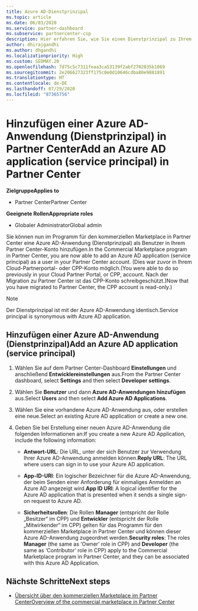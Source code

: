 ```yaml
---
title: Azure AD-Dienstprinzipal
ms.topic: article
ms.date: 06/03/2020
ms.service: partner-dashboard
ms.subservice: partnercenter-csp
description: Hier erfahren Sie, wie Sie einen Dienstprinzipal zu Ihrem Azure AD-Mandanten hinzufügen. Dabei fügen Sie eine Azure AD-Anwendung (Dienstprinzipal) in Partner Center hinzu.
author: dhirajgandhi
ms.author: dhgandhi
ms.localizationpriority: High
ms.custom: SEOMAY.20
ms.openlocfilehash: 7d75c5c7311feaa3ca53139f2abf2702035b1069
ms.sourcegitcommit: 2e206627323ff175c0e0d10646cdba80e9881891
ms.translationtype: HT
ms.contentlocale: de-DE
ms.lasthandoff: 07/29/2020
ms.locfileid: "87365756"
---
```

# <a name="add-an-azure-ad-application-service-principal-in-partner-center"></a><span data-ttu-id="6bfd0-104">Hinzufügen einer Azure AD-Anwendung (Dienstprinzipal) in Partner Center</span><span class="sxs-lookup"><span data-stu-id="6bfd0-104">Add an Azure AD application (service principal) in Partner Center</span></span>

<span data-ttu-id="6bfd0-105">**Zielgruppe**</span><span class="sxs-lookup"><span data-stu-id="6bfd0-105">**Applies to**</span></span>

- <span data-ttu-id="6bfd0-106">Partner Center</span><span class="sxs-lookup"><span data-stu-id="6bfd0-106">Partner Center</span></span>

<span data-ttu-id="6bfd0-107">**Geeignete Rollen**</span><span class="sxs-lookup"><span data-stu-id="6bfd0-107">**Appropriate roles**</span></span>

- <span data-ttu-id="6bfd0-108">Globaler Administrator</span><span class="sxs-lookup"><span data-stu-id="6bfd0-108">Global admin</span></span>

<span data-ttu-id="6bfd0-109">Sie können nun im Programm für den kommerziellen Marketplace in Partner Center eine Azure AD-Anwendung (Dienstprinzipal) als Benutzer in Ihrem Partner Center-Konto hinzufügen.</span><span class="sxs-lookup"><span data-stu-id="6bfd0-109">In the Commercial Marketplace program in Partner Center, you are now able to add an Azure AD application (service principal) as a user in your Partner Center account.</span></span> <span data-ttu-id="6bfd0-110">(Dies war zuvor in Ihrem Cloud-Partnerportal- oder CPP-Konto möglich.</span><span class="sxs-lookup"><span data-stu-id="6bfd0-110">(You were able to do so previously in your Cloud Partner Portal, or CPP, account.</span></span> <span data-ttu-id="6bfd0-111">Nach der Migration zu Partner Center ist das CPP-Konto schreibgeschützt.)</span><span class="sxs-lookup"><span data-stu-id="6bfd0-111">Now that you have migrated to Partner Center, the CPP account is read-only.)</span></span>
 
>[!Note] 
><span data-ttu-id="6bfd0-112">Der Dienstprinzipal ist mit der Azure AD-Anwendung identisch.</span><span class="sxs-lookup"><span data-stu-id="6bfd0-112">Service principal is synonymous with Azure AD application.</span></span>

## <a name="add-an-azure-ad-application-service-principal"></a><span data-ttu-id="6bfd0-113">Hinzufügen einer Azure AD-Anwendung (Dienstprinzipal)</span><span class="sxs-lookup"><span data-stu-id="6bfd0-113">Add an Azure AD application (service principal)</span></span>

1. <span data-ttu-id="6bfd0-114">Wählen Sie auf dem Partner Center-Dashboard **Einstellungen** und anschließend **Entwicklereinstellungen** aus.</span><span class="sxs-lookup"><span data-stu-id="6bfd0-114">From the Partner Center dashboard, select **Settings** and then select **Developer settings**.</span></span>

2. <span data-ttu-id="6bfd0-115">Wählen Sie **Benutzer** und dann **Azure AD-Anwendungen hinzufügen** aus.</span><span class="sxs-lookup"><span data-stu-id="6bfd0-115">Select **Users** and then select **Add Azure AD Applications**.</span></span>

3. <span data-ttu-id="6bfd0-116">Wählen Sie eine vorhandene Azure AD-Anwendung aus, oder erstellen eine neue.</span><span class="sxs-lookup"><span data-stu-id="6bfd0-116">Select an existing Azure AD application or create a new one.</span></span>

4. <span data-ttu-id="6bfd0-117">Geben Sie bei Erstellung einer neuen Azure AD-Anwendung die folgenden Informationen an:</span><span class="sxs-lookup"><span data-stu-id="6bfd0-117">If you create a new Azure AD Application, include the following information:</span></span>  

   - <span data-ttu-id="6bfd0-118">**Antwort-URL**: Die URL, unter der sich Benutzer zur Verwendung Ihrer Azure AD-Anwendung anmelden können.</span><span class="sxs-lookup"><span data-stu-id="6bfd0-118">**Reply URL**: The URL where users can sign in to use your Azure AD application.</span></span>

   - <span data-ttu-id="6bfd0-119">**App-ID-URI**: Ein logischer Bezeichner für die Azure AD-Anwendung, der beim Senden einer Anforderung für einmaliges Anmelden an Azure AD angezeigt wird.</span><span class="sxs-lookup"><span data-stu-id="6bfd0-119">**App ID URI**: A logical identifier for the Azure AD application that is presented when it sends a single sign-on request to Azure AD.</span></span>

   - <span data-ttu-id="6bfd0-120">**Sicherheitsrollen**: Die Rollen **Manager** (entspricht der Rolle „Besitzer“ im CPP) und **Entwickler** (entspricht der Rolle „Mitwirkender“ im CPP) gelten für das Programm für den kommerziellen Marketplace in Partner Center und können dieser Azure AD-Anwendung zugeordnet werden.</span><span class="sxs-lookup"><span data-stu-id="6bfd0-120">**Security roles**: The roles **Manager** (the same as  ‘Owner’ role in CPP) and **Developer** (the same as ‘Contributor’ role in CPP) apply to the Commercial Marketplace program in Partner Center, and they can be associated with this Azure AD Application.</span></span>  

## <a name="next-steps"></a><span data-ttu-id="6bfd0-121">Nächste Schritte</span><span class="sxs-lookup"><span data-stu-id="6bfd0-121">Next steps</span></span>

- [<span data-ttu-id="6bfd0-122">Übersicht über den kommerziellen Marketplace im Partner Center</span><span class="sxs-lookup"><span data-stu-id="6bfd0-122">Overview of the commercial marketplace in Partner Center</span></span>](csp-commercial-marketplace-overview.md)